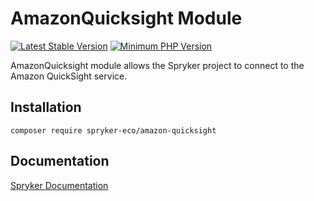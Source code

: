 # AmazonQuicksight Module
[![Latest Stable Version](https://poser.pugx.org/spryker-eco/amazon-quicksight/v/stable.svg)](https://packagist.org/packages/spryker-eco/amazon-quicksight)
[![Minimum PHP Version](https://img.shields.io/badge/php-%3E%3D%208.2-8892BF.svg)](https://php.net/)

AmazonQuicksight module allows the Spryker project to connect to the Amazon QuickSight service.

## Installation

```
composer require spryker-eco/amazon-quicksight
```

## Documentation

[Spryker Documentation](https://docs.spryker.com)
